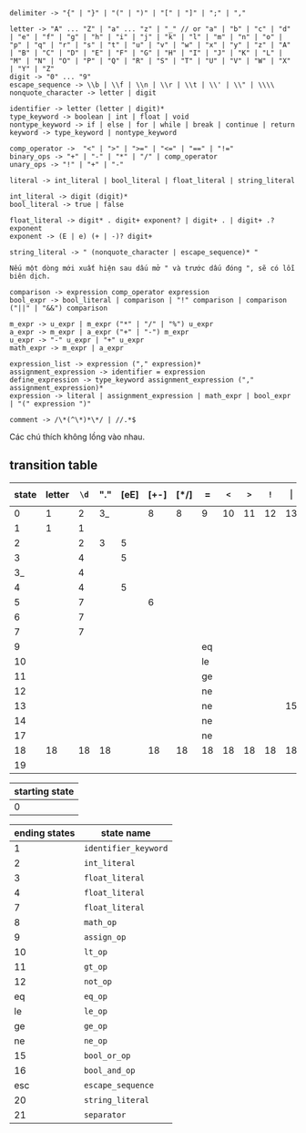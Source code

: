 ```
delimiter -> "{" | "}" | "(" | ")" | "[" | "]" | ";" | ","

letter -> "A" ... "Z" | "a" ... "z" | "_" // or "a" | "b" | "c" | "d" | "e" | "f" | "g" | "h" | "i" | "j" | "k" | "l" | "m" | "n" | "o" | "p" | "q" | "r" | "s" | "t" | "u" | "v" | "w" | "x" | "y" | "z" | "A" | "B" | "C" | "D" | "E" | "F" | "G" | "H" | "I" | "J" | "K" | "L" | "M" | "N" | "O" | "P" | "Q" | "R" | "S" | "T" | "U" | "V" | "W" | "X" | "Y" | "Z"
digit -> "0" ... "9"
escape_sequence -> \\b | \\f | \\n | \\r | \\t | \\' | \\" | \\\\
nonquote_character -> letter | digit

identifier -> letter (letter | digit)*
type_keyword -> boolean | int | float | void
nontype_keyword -> if | else | for | while | break | continue | return
keyword -> type_keyword | nontype_keyword

comp_operator ->  "<" | ">" | ">=" | "<=" | "==" | "!="
binary_ops -> "+" | "-" | "*" | "/" | comp_operator
unary_ops -> "!" | "+" | "-" 

literal -> int_literal | bool_literal | float_literal | string_literal

int_literal -> digit (digit)*
bool_literal -> true | false

float_literal -> digit* . digit+ exponent? | digit+ . | digit+ .? exponent
exponent -> (E | e) (+ | -)? digit+

string_literal -> " (nonquote_character | escape_sequence)* "

Nếu một dòng mới xuất hiện sau dấu mở " và trước dấu đóng ", sẽ có lỗi biên dịch.

comparison -> expression comp_operator expression
bool_expr -> bool_literal | comparison | "!" comparison | comparison ("||" | "&&") comparison

m_expr -> u_expr | m_expr ("*" | "/" | "%") u_expr
a_expr -> m_expr | a_expr ("+" | "-") m_expr
u_expr -> "-" u_expr | "+" u_expr
math_expr -> m_expr | a_expr

expression_list -> expression ("," expression)*
assignment_expression -> identifier = expression
define_expression -> type_keyword assignment_expression ("," assignment_expression)*
expression -> literal | assignment_expression | math_expr | bool_expr | "(" expression ")"

comment -> /\*(^\*)*\*/ | //.*$
```
Các chú thích không lồng vào nhau.

## transition table

| state | letter | `\d` | "." | [eE] | [+-] | [\*/] | =  | `<` | `>` | `!` | ⏐  | `&` | `\` | [bfnrt'] | `"` | `[{}()\[\];,]` | `\s` |
|-------|--------|------|-----|------|------|-------|----|-----|-----|-----|----|-----|-----|----------|-----|----------------|------|
| 0     | 1      | 2    | 3_  |      | 8    | 8     | 9  | 10  | 11  | 12  | 13 | 14  | 17  |          | 18  | 21             |      |
| 1     | 1      | 1    |     |      |      |       |    |     |     |     |    |     |     |          |     |                |      |
| 2     |        | 2    | 3   | 5    |      |       |    |     |     |     |    |     |     |          |     |                |      |
| 3     |        | 4    |     | 5    |      |       |    |     |     |     |    |     |     |          |     |                |      |
| 3_    |        | 4    |     |      |      |       |    |     |     |     |    |     |     |          |     |                |      |
| 4     |        | 4    |     | 5    |      |       |    |     |     |     |    |     |     |          |     |                |      |
| 5     |        | 7    |     |      | 6    |       |    |     |     |     |    |     |     |          |     |                |      |
| 6     |        | 7    |     |      |      |       |    |     |     |     |    |     |     |          |     |                |      |
| 7     |        | 7    |     |      |      |       |    |     |     |     |    |     |     |          |     |                |      |
| 9     |        |      |     |      |      |       | eq |     |     |     |    |     |     |          |     |                |      |
| 10    |        |      |     |      |      |       | le |     |     |     |    |     |     |          |     |                |      |
| 11    |        |      |     |      |      |       | ge |     |     |     |    |     |     |          |     |                |      |
| 12    |        |      |     |      |      |       | ne |     |     |     |    |     |     |          |     |                |      |
| 13    |        |      |     |      |      |       | ne |     |     |     | 15 |     |     |          |     |                |      |
| 14    |        |      |     |      |      |       | ne |     |     |     |    | 16  |     |          |     |                |      |
| 17    |        |      |     |      |      |       | ne |     |     |     |    |     | esc | esc      | esc |                |      |
| 18    | 18     | 18   | 18  |      | 18   | 18    | 18 | 18  | 18  | 18  | 18 | 18  | 19  |          | 20  | 18             | 18   |
| 19    |        |      |     |      |      |       |    |     |     |     |    |     | 18  | 18       | 18  |                |      |

| starting state |
|----------------|
| 0              |

| ending states | state name |
|---------------|------------|
| 1             | `identifier_keyword` |
| 2             | `int_literal` |
| 3             | `float_literal` |
| 4             | `float_literal` |
| 7             | `float_literal` |
| 8             | `math_op` |
| 9             | `assign_op` |
| 10            | `lt_op` |
| 11            | `gt_op` |
| 12            | `not_op` |
| eq            | `eq_op` |
| le            | `le_op` |
| ge            | `ge_op` |
| ne            | `ne_op` |
| 15            | `bool_or_op` |
| 16            | `bool_and_op` |
| esc           | `escape_sequence` |
| 20            | `string_literal` |
| 21            | `separator` |
